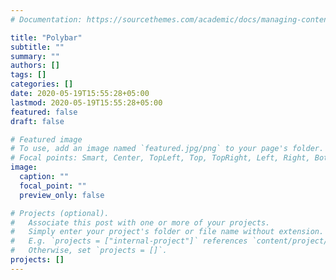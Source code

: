```yaml
---
# Documentation: https://sourcethemes.com/academic/docs/managing-content/

title: "Polybar"
subtitle: ""
summary: ""
authors: []
tags: []
categories: []
date: 2020-05-19T15:55:28+05:00
lastmod: 2020-05-19T15:55:28+05:00
featured: false
draft: false

# Featured image
# To use, add an image named `featured.jpg/png` to your page's folder.
# Focal points: Smart, Center, TopLeft, Top, TopRight, Left, Right, BottomLeft, Bottom, BottomRight.
image:
  caption: ""
  focal_point: ""
  preview_only: false

# Projects (optional).
#   Associate this post with one or more of your projects.
#   Simply enter your project's folder or file name without extension.
#   E.g. `projects = ["internal-project"]` references `content/project/deep-learning/index.md`.
#   Otherwise, set `projects = []`.
projects: []
---
```

